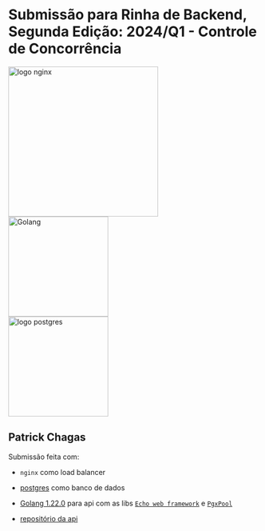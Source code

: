 # Submissão para Rinha de Backend, Segunda Edição: 2024/Q1 - Controle de Concorrência


<img src="https://upload.wikimedia.org/wikipedia/commons/c/c5/Nginx_logo.svg" alt="logo nginx" width="300" height="auto">
<br />
<img src="https://go.dev/images/go-logo-white.svg" alt="Golang" width="200" height="auto">
<br />
<img src="https://upload.wikimedia.org/wikipedia/commons/2/29/Postgresql_elephant.svg" alt="logo postgres" width="200" height="auto">


## Patrick Chagas
Submissão feita com:
- `nginx` como load balancer
- [postgres](https://www.postgresql.org/) como banco de dados
- [Golang 1.22.0](https://go.dev/) para api com as libs [`Echo web framework`](https://echo.labstack.com/) e [`PgxPool`](https://pkg.go.dev/github.com/jackc/pgx/v5/pgxpool)

- [repositório da api](https://github.com/PatrickChagastavares/rinha-backend-2024)

